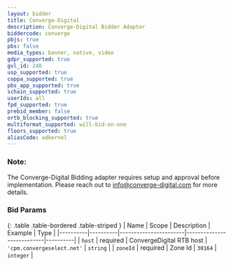 ```yaml
---
layout: bidder
title: Converge-Digital
description: Converge-Digital Bidder Adaptor
biddercode: converge
pbjs: true
pbs: false
media_types: banner, native, video
gdpr_supported: true
gvl_id: 248
usp_supported: true
coppa_supported: true
pbs_app_supported: true
schain_supported: true
userIds: all
fpd_supported: true
prebid_member: false
ortb_blocking_supported: true
multiformat_supported: will-bid-on-one
floors_supported: true
aliasCode: adkernel
---
```


### Note:

The Converge-Digital Bidding adapter requires setup and approval before implementation. Please reach out to <info@converge-digital.com> for more details.

### Bid Params

{: .table .table-bordered .table-striped }
| Name     | Scope    | Description           | Example                   | Type     |
|----------|----------|-----------------------|---------------------------|----------|
| `host`   | required | ConvergeDigital RTB host | `'cpm.convergeselect.net'` | `string` |
| `zoneId` | required | Zone Id           | `30164`                 | `integer` |
